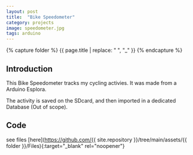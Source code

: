 ```yaml
---
layout: post
title:  "Bike Speedometer"
category: projects
image: speedometer.jpg
tags: arduino 
---
```

{% capture folder %}
{{ page.title | replace: " ", "_" }}
{% endcapture %}

## Introduction ##
This Bike Speedometer tracks my cycling activies. It was made from a Arduino Esplora.
<!--more-->

The activity is saved on the SDcard, and then imported in a dedicated Database (Out of scope).

## Code ##
see files [here](https://github.com/{{ site.repository }}/tree/main/assets/{{ folder }}/Files){:target="_blank" rel="noopener"}
